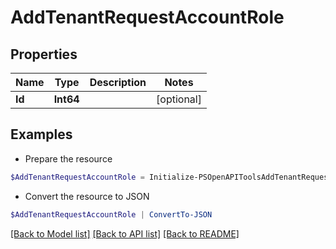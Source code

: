 # AddTenantRequestAccountRole
## Properties

Name | Type | Description | Notes
------------ | ------------- | ------------- | -------------
**Id** | **Int64** |  | [optional] 

## Examples

- Prepare the resource
```powershell
$AddTenantRequestAccountRole = Initialize-PSOpenAPIToolsAddTenantRequestAccountRole  -Id 3
```

- Convert the resource to JSON
```powershell
$AddTenantRequestAccountRole | ConvertTo-JSON
```

[[Back to Model list]](../README.md#documentation-for-models) [[Back to API list]](../README.md#documentation-for-api-endpoints) [[Back to README]](../README.md)

